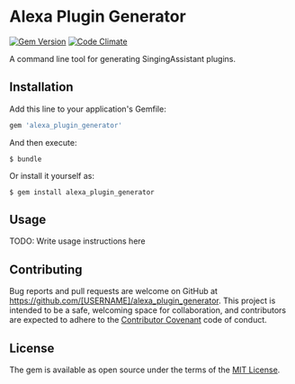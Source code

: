 # Alexa Plugin Generator
[![Gem Version](https://badge.fury.io/rb/alexa_plugin_generator.svg)](http://badge.fury.io/rb/alexa_plugin_generator)
[![Code Climate](https://codeclimate.com/github/kylegrantlucas/alexa_plugin_generator/badges/gpa.svg)](https://codeclimate.com/github/kylegrantlucas/alexa_plugin_generator) 

A command line tool for generating SingingAssistant plugins.

## Installation

Add this line to your application's Gemfile:

```ruby
gem 'alexa_plugin_generator'
```

And then execute:

    $ bundle

Or install it yourself as:

    $ gem install alexa_plugin_generator

## Usage

TODO: Write usage instructions here

## Contributing

Bug reports and pull requests are welcome on GitHub at https://github.com/[USERNAME]/alexa_plugin_generator. This project is intended to be a safe, welcoming space for collaboration, and contributors are expected to adhere to the [Contributor Covenant](http://contributor-covenant.org) code of conduct.


## License

The gem is available as open source under the terms of the [MIT License](http://opensource.org/licenses/MIT).

